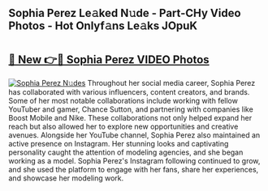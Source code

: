 ## Sophia Perez Le𝚊ked N𝚞de - Part-CHy Video Photos - Hot Onlyf𝚊ns Le𝚊ks JOpuK

# <h2><a href="http://ab56211.deff.icu/?id=Sophia+Perez">🔗 New 👉🔴 Sophia Perez VIDEO Photos</a></h2>

[![Sophia Perez N𝚞des](https://i.imgur.com/rIISA9y.gif)](http://ab56211.deff.icu/?id=Sophia+Perez)
Throughout her social media career, Sophia Perez has collaborated with various influencers, content creators, and brands. Some of her most notable collaborations include working with fellow YouTuber and gamer, Chance Sutton, and partnering with companies like Boost Mobile and Nike. These collaborations not only helped expand her reach but also allowed her to explore new opportunities and creative avenues. Alongside her YouTube channel, Sophia Perez also maintained an active presence on Instagram. Her stunning looks and captivating personality caught the attention of modeling agencies, and she began working as a model. Sophia Perez's Instagram following continued to grow, and she used the platform to engage with her fans, share her experiences, and showcase her modeling work.
